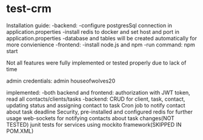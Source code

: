 # test-crm

Installation guide:
 -backend: 
    -configure postgresSql connection in application.properties
    -install redis to docker and set host and port in application.properties
    -database and tables will be created automatically for more convienience
 -frontend:
    -install node.js and npm
    -run command: npm start

Not all features were fully implemented or tested properly due to lack of time

admin credentials: admin houseofwolves20

implemented:
 -both backend and frontend:
    authorization with JWT token, read all contacts/clients/tasks
 -backend:
    CRUD for client, task, contact, updating status and assigning contact to task
    Cron job to notify contact about task deadline
    Security, pre-installed and configured redis for further usage
    web-sockets for notifying contacts about task changes(NOT TESTED)
    junit tests for services using mockito framework(SKIPPED IN POM.XML)

    
